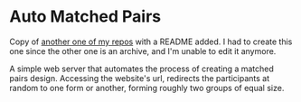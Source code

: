 # Auto Matched Pairs

Copy of [another one of my repos](https://github.com/lee-guiberson/Stats) with a README added. I had to create this one since the other one is an archive, and I'm unable to edit it anymore.

A simple web server that automates the process of creating a matched pairs design. Accessing the website's url, redirects the participants at random to one form or another, forming roughly two groups of equal size.
